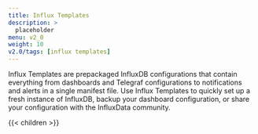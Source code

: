```yaml
---
title: Influx Templates
description: >
  placeholder
menu: v2_0
weight: 10
v2.0/tags: [influx templates]
---
```


Influx Templates are prepackaged InfluxDB configurations that contain everything
from dashboards and Telegraf configurations to notifications and alerts in a single manifest file.
Use Influx Templates to quickly set up a fresh instance of InfluxDB, backup your
dashboard configuration, or share your configuration with the InfluxData community.

{{< children >}}
